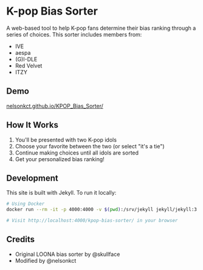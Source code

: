 # K-pop Bias Sorter

A web-based tool to help K-pop fans determine their bias ranking through a series of choices. This sorter includes members from:

- IVE
- aespa
- (G)I-DLE
- Red Velvet
- ITZY
## Demo
[nelsonkct.github.io/KPOP_Bias_Sorter/](nelsonkct.github.io/KPOP_Bias_Sorter/)
## How It Works

1. You'll be presented with two K-pop idols
2. Choose your favorite between the two (or select "it's a tie")
3. Continue making choices until all idols are sorted
4. Get your personalized bias ranking!

## Development

This site is built with Jekyll. To run it locally:

```bash
# Using Docker
docker run --rm -it -p 4000:4000 -v $(pwd):/srv/jekyll jekyll/jekyll:3.8 jekyll serve --host 0.0.0.0

# Visit http://localhost:4000/kpop-bias-sorter/ in your browser
```

## Credits

- Original LOONA bias sorter by @skullface
- Modified by @nelsonkct 